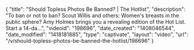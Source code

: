 {
    "title": "Should Topless Photos Be Banned? | The Hotlist",
    "description": "To ban or not to ban? Scout Willis and others: Women's breasts in the public sphere? Amy Holmes brings you a revealing edition of the Hot List. Start a 14-da...",
    "videoid": "198696",
    "date_created": "1408046544",
    "date_modified": "1418181885",
    "type": "captivate",
    "layout": "video",
    "url": "\/v\/should-topless-photos-be-banned-the-hotlist\/198696"
}
